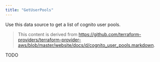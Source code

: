 ```yaml
---
title: "GetUserPools"
---
```


<!-- WARNING: this file was generated by the Pulumi Terraform Bridge (tfgen) Tool. -->
<!-- Do not edit by hand unless you're certain you know what you are doing! -->

<style>
  table td p { margin-top: 0; margin-bottom: 0; }
</style>

Use this data source to get a list of cognito user pools.

> This content is derived from https://github.com/terraform-providers/terraform-provider-aws/blob/master/website/docs/d/cognito_user_pools.markdown.


TODO

